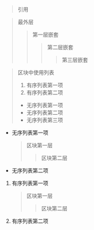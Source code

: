 <!-- 
    Markdown 区块引用是在段落开头使用 > 符号，
    然后后面紧跟一个空格符号，
    区块是可以嵌套的，一个 > 符号是最外层，两个 > 符号是第一层嵌套，以此类推
-->

> 引用

> 最外层
> > 第一层嵌套
> > > 第二层嵌套
> > > > 第三层嵌套

<!-- 区块中使用列表 -->

> 区块中使用列表
> 1. 有序列表第一项
> 2. 有序列表第二项
> + 无序列表第一项
> + 无序列表第二项
> + 无序列表第三项

<!-- 
    如果要在列表项目内放进区块，
    那么就需要在 > 前添加四个空格的缩进
-->

* 无序列表第一项

    > 区块第一层
    > > 区块第二层

* 无序列表第二项

1. 有序列表第一项

    > 区块第一层
    > > 区块第二层

2. 有序列表第二项

